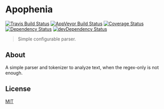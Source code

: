 Apophenia
==========

[![Travis Build Status](https://img.shields.io/travis/edloidas/apophenia.svg?label=linux%20build)](https://travis-ci.org/edloidas/apophenia)
[![AppVeyor Build Status](https://img.shields.io/appveyor/ci/edloidas/apophenia.svg?label=windows%20build)](https://ci.appveyor.com/project/edloidas/apophenia)
[![Coverage Status](https://coveralls.io/repos/github/edloidas/apophenia/badge.svg?branch=master)](https://coveralls.io/github/edloidas/apophenia?branch=master)
[![Dependency Status](https://david-dm.org/edloidas/apophenia.svg)](https://david-dm.org/edloidas/apophenia)
[![devDependency Status](https://david-dm.org/edloidas/apophenia/dev-status.svg)](https://david-dm.org/edloidas/apophenia#info=devDependencies)

> Simple configurable parser.

## About ##

A simple parser and tokenizer to analyze text, when the regex-only is not enough.

## License ##

[MIT](LICENSE)
